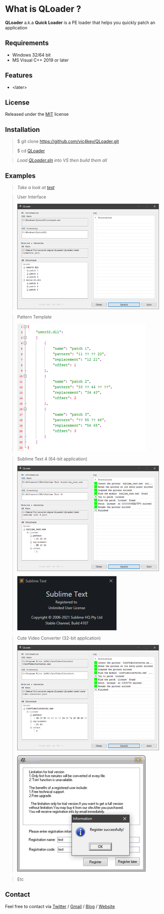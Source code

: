 
# What is QLoader ?

**QLoader** a.k.a **Quick Loader** is a PE loader that helps you quickly patch an application

## Requirements

* Windows 32/64 bit
* MS Visual C++ 2019 or later

## Features
* \<later\>

## License

Released under the [MIT](LICENSE.md) license

## Installation

>$ git clone https://github.com/vic4key/QLoader.git
>
>$ cd [QLoader](https://github.com/vic4key/QLoader.git)

> *Load [QLoader.sln](https://github.com/vic4key/QLoader/blob/master/QLoader.sln) into VS then build them all*

## Examples

> *Take a look at [test](QLoader/test)*

>User Interface
>
>![](QLoader/screenshots/ui.png?)

>Pattern Template
>
>![](QLoader/screenshots/template.png?)

>Sublime Text 4 (64-bit application)
>
>![](QLoader/screenshots/ui-sublime_text_4.png?)
>
>![](QLoader/screenshots/sublime_text_4.png?)

>Cute Video Converter (32-bit application)
>
>![](QLoader/screenshots/ui-cute_video_converter.png?)
>
>![](QLoader/screenshots/cute_video_converter.png?)

>Etc

## Contact
Feel free to contact via [Twitter](https://twitter.com/vic4key) / [Gmail](mailto:vic4key@gmail.com) / [Blog](https://blog.vic.onl/) / [Website](https://vic.onl/)